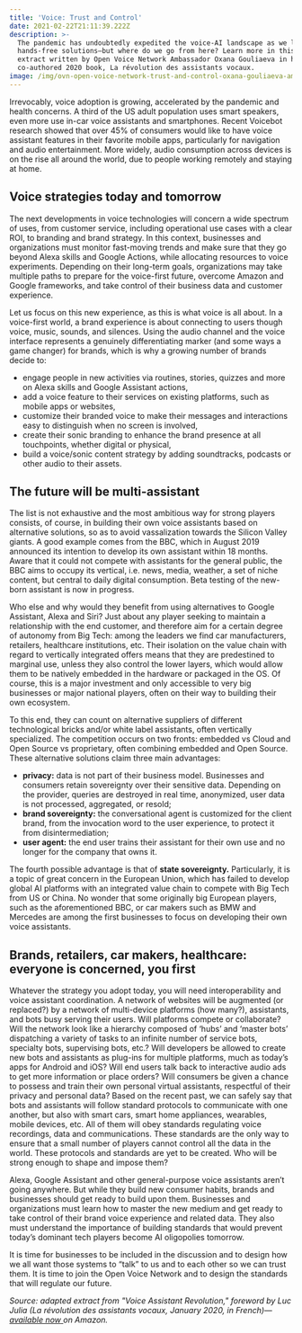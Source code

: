 ```yaml
---
title: 'Voice: Trust and Control'
date: 2021-02-22T21:11:39.222Z
description: >-
  The pandemic has undoubtedly expedited the voice-AI landscape as we look for
  hands-free solutions—but where do we go from here? Learn more in this adapted
  extract written by Open Voice Network Ambassador Oxana Gouliaeva in her
  co-authored 2020 book, La révolution des assistants vocaux.
image: /img/ovn-open-voice-network-trust-and-control-oxana-gouliaeva-ambassador.jpg
---
```

Irrevocably, voice adoption is growing, accelerated by the pandemic and health concerns. A third of the US adult population uses smart speakers, even more use in-car voice assistants and smartphones. Recent Voicebot research showed that over 45% of consumers would like to have voice assistant features in their favorite mobile apps, particularly for navigation and audio entertainment. More widely, audio consumption across devices is on the rise all around the world, due to people working remotely and staying at home.

## Voice strategies today and tomorrow

The next developments in voice technologies will concern a wide spectrum of uses, from customer service, including operational use cases with a clear ROI, to branding and brand strategy. In this context, businesses and organizations must monitor fast-moving trends and make sure that they go beyond Alexa skills and Google Actions, while allocating resources to voice experiments. Depending on their long-term goals, organizations may take multiple paths to prepare for the voice-first future, overcome Amazon and Google frameworks, and take control of their business data and customer experience.

Let us focus on this new experience, as this is what voice is all about. In a voice-first world, a brand experience is about connecting to users though voice, music, sounds, and silences. Using the audio channel and the voice interface represents a genuinely differentiating marker (and some ways a game changer) for brands, which is why a growing number of brands decide to:

* engage people in new activities via routines, stories, quizzes and more on Alexa skills and Google Assistant actions,
* add a voice feature to their services on existing platforms, such as mobile apps or websites,
* customize their branded voice to make their messages and interactions easy to distinguish when no screen is involved,
* create their sonic branding to enhance the brand presence at all touchpoints, whether digital or physical,
* build a voice/sonic content strategy by adding soundtracks, podcasts or other audio to their assets.

## The future will be multi-assistant

The list is not exhaustive and the most ambitious way for strong players consists, of course, in building their own voice assistants based on alternative solutions, so as to avoid vassalization towards the Silicon Valley giants. A good example comes from the BBC, which in August 2019 announced its intention to develop its own assistant within 18 months. Aware that it could not compete with assistants for the general public, the BBC aims to occupy its vertical, i.e. news, media, weather, a set of niche content, but central to daily digital consumption. Beta testing of the new-born assistant is now in progress.

Who else and why would they benefit from using alternatives to Google Assistant, Alexa and Siri? Just about any player seeking to maintain a relationship with the end customer, and therefore aim for a certain degree of autonomy from Big Tech: among the leaders we find car manufacturers, retailers, healthcare institutions, etc. Their isolation on the value chain with regard to vertically integrated offers means that they are predestined to marginal use, unless they also control the lower layers, which would allow them to be natively embedded in the hardware or packaged in the OS. Of course, this is a major investment and only accessible to very big businesses or major national players, often on their way to building their own ecosystem.

To this end, they can count on alternative suppliers of different technological bricks and/or white label assistants, often vertically specialized. The competition occurs on two fronts: embedded vs Cloud and Open Source vs proprietary, often combining embedded and Open Source. These alternative solutions claim three main advantages:

* **privacy:** data is not part of their business model. Businesses and consumers retain sovereignty over their sensitive data. Depending on the provider, queries are destroyed in real time, anonymized, user data is not processed, aggregated, or resold;
* **brand sovereignty:** the conversational agent is customized for the client brand, from the invocation word to the user experience, to protect it from disintermediation;
* **user agent:** the end user trains their assistant for their own use and no longer for the company that owns it.

The fourth possible advantage is that of **state sovereignty.** Particularly, it is a topic of great concern in the European Union, which has failed to develop global AI platforms with an integrated value chain to compete with Big Tech from US or China. No wonder that some originally big European players, such as the aforementioned BBC, or car makers such as BMW and Mercedes are among the first businesses to focus on developing their own voice assistants.

## Brands, retailers, car makers, healthcare: everyone is concerned, you first

Whatever the strategy you adopt today, you will need interoperability and voice assistant coordination. A network of websites will be augmented (or replaced?) by a network of multi-device platforms (how many?), assistants, and bots busy serving their users. Will platforms compete or collaborate? Will the network look like a hierarchy composed of ‘hubs’ and ‘master bots’ dispatching a variety of tasks to an infinite number of service bots, specialty bots, supervising bots, etc.? Will developers be allowed to create new bots and assistants as plug-ins for multiple platforms, much as today’s apps for Android and iOS? Will end users talk back to interactive audio ads to get more information or place orders? Will consumers be given a chance to possess and train their own personal virtual assistants, respectful of their privacy and personal data? Based on the recent past, we can safely say that bots and assistants will follow standard protocols to communicate with one another, but also with smart cars, smart home appliances, wearables, mobile devices, etc. All of them will obey standards regulating voice recordings, data and communications. These standards are the only way to ensure that a small number of players cannot control all the data in the world. These protocols and standards are yet to be created. Who will be strong enough to shape and impose them?

Alexa, Google Assistant and other general-purpose voice assistants aren’t going anywhere. But while they build new consumer habits, brands and businesses should get ready to build upon them. Businesses and organizations must learn how to master the new medium and get ready to take control of their brand voice experience and related data. They also must understand the importance of building standards that would prevent today’s dominant tech players become AI oligopolies tomorrow.

It is time for businesses to be included in the discussion and to design how we all want those systems to “talk” to us and to each other so we can trust them. It is time to join the Open Voice Network and to design the standards that will regulate our future.

_Source: adapted extract from "Voice Assistant Revolution," foreword by Luc Julia (La révolution des assistants vocaux, January 2020, in French)—_[_available now_ ](https://www.amazon.com/r%C3%A9volution-assistants-vocaux-Comprendre-Communication/dp/2100805711/ref=sr_1_1?dchild=1&keywords=La+r%C3%A9volution+des+assistants+vocaux+%3A+Comprendre+les+enjeux+et+r%C3%A9ussir+ses+strat%C3%A9gies+marketing+%28Marketing%2FCommunication%29&qid=1614035461&sr=8-1)_on Amazon._
